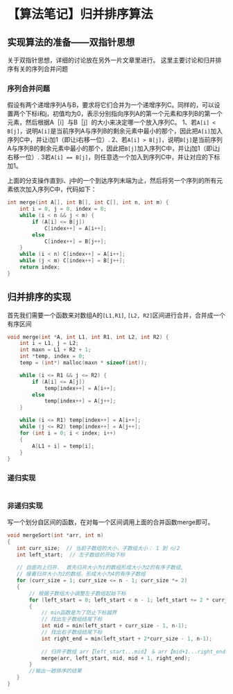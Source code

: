 # 【算法笔记】归并排序算法

## 实现算法的准备——双指针思想

关于双指针思想，详细的讨论放在另外一片文章里进行。
这里主要讨论和归并排序有关的序列合并问题

### 序列合并问题

假设有两个递增序列A与B，要求将它们合并为一个递增序列C。同样的，可以设置两个下标i和j，初值均为0，表示分别指向序列A的第一个元素和序列B的第一个元素，然后根据A［i］与B［j］的大小来决定哪一个放入序列C。
1、若```A[i] < B[j]```，说明```A[i]```是当前序列A与序列B的剩余元素中最小的那个，因此把```A[i]```加入序列C中，并让i加1（即让i右移一位）.
2、若```A[i] > B[j]```，说明```B[j]```是当前序列A与序列B的剩余元素中最小的那个，因此把```B[j]```加入序列C中，并让j加1（即让j右移一位）.
3若```A[i] == B[j]```，则任意选一个加入到序列C中，并让对应的下标加1。

上面的分支操作直到i、j中的一个到达序列末端为止，然后将另一个序列的所有元素依次加入序列C中，代码如下：

```c++
int merge(int A[], int B[], int C[], int n, int m) {
    int i = 0, j = 0, index = 0;
    while (i < n && j < m) {
        if (A[i] <= B[j]) 
            C[index++] = A[i++];
        else 
            C[index++] = B[j++];
    }
    while (i < n) C[index++] = A[i++];
    while (j < m) C[index++] = B[j++];
    return index;
}
```

## 归并排序的实现

首先我们需要一个函数来对数组A的```[L1,R1]```, ```[L2, R2]```区间进行合并，合并成一个有序区间

```c++
void merge(int *A, int L1, int R1, int L2, int R2) {
    int i = L1, j = L2;
    int maxn = L1 + R2 + 1;
    int *temp, index = 0;
    temp = (int*) malloc(maxn * sizeof(int));

    while (i <= R1 && j <= R2) {
        if (A[i] <= A[j])
            temp[index++] = A[i++];
        else 
            temp[index++] = A[j++];
    }

    while (i <= R1) temp[index++] = A[i++];
    while (j <= R2) temp[index++] = A[j++];
    for (int i = 0; i < index; i++)
    {
        A[L1 + i] = temp[i];
    }   
}
```

### 递归实现

```c++

```

### 非递归实现

写一个划分自区间的函数，在对每一个区间调用上面的合并函数merge即可。

```c++
void mergeSort(int *arr, int n) 
{ 
   int curr_size;  // 当前子数组的大小，子数组大小： 1 到 n/2 
   int left_start;  // 左子数组的开始下标
  
   // 自底向上归并.  首先归并大小为1的数组形成大小为2的有序子数组, 
   // 接着归并大小为2的数组，形成大小为4的有序子数组 
   for (curr_size = 1; curr_size <= n - 1; curr_size *= 2) 
   { 
       // 根据子数组大小调整左子数组起始下标 
       for (left_start = 0; left_start < n - 1; left_start += 2 * curr_size) 
       { 
           // min函数是为了防止下标越界
           // 找出左子数组结尾下标
           int mid = min(left_start + curr_size - 1, n-1); 
           // 找出右子数组结尾下标
           int right_end = min(left_start + 2*curr_size - 1, n-1); 
  
           // 归并子数组 arr【left_start...mid】 & arr【mid+1...right_end】 ，和递归的相同
           merge(arr, left_start, mid, mid + 1, right_end); 
       }
       //输出一趟排序的结果 
   } 
}
```